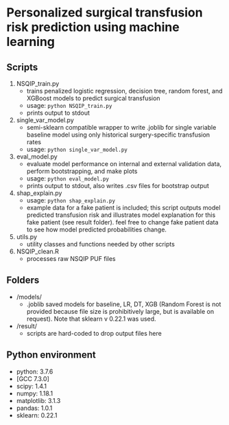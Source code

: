 # Personalized surgical transfusion risk prediction using machine learning

## Scripts
1. NSQIP_train.py
    - trains penalized logistic regression, decision tree, random forest, and XGBoost models to predict surgical transfusion
    - usage: `python NSQIP_train.py`
    - prints output to stdout
2. single_var_model.py
    - semi-sklearn compatible wrapper to write .joblib for single variable baseline model using only historical surgery-specific transfusion rates
    - usage: `python single_var_model.py`
3. eval_model.py
    - evaluate model performance on internal and external validation data, perform bootstrapping, and make plots
    - usage: `python eval_model.py`
    - prints output to stdout, also writes .csv files for bootstrap output
4. shap_explain.py
    - usage: `python shap_explain.py`
    - example data for a fake patient is included; this script outputs model predicted transfusion risk and illustrates model explanation for this fake patient (see result folder). feel free to change fake patient data to see how model predicted probabilities change.
5. utils.py
    - utility classes and functions needed by other scripts
6. NSQIP_clean.R
    - processes raw NSQIP PUF files


## Folders
- /models/ 
    - .joblib saved models for baseline, LR, DT, XGB (Random Forest is not provided because file size is prohibitively large, but is available on request). Note that sklearn v 0.22.1 was used.
- /result/
    - scripts are hard-coded to drop output files here


## Python environment
- python: 3.7.6 
- [GCC 7.3.0]
- scipy: 1.4.1
- numpy: 1.18.1
- matplotlib: 3.1.3
- pandas: 1.0.1
- sklearn: 0.22.1